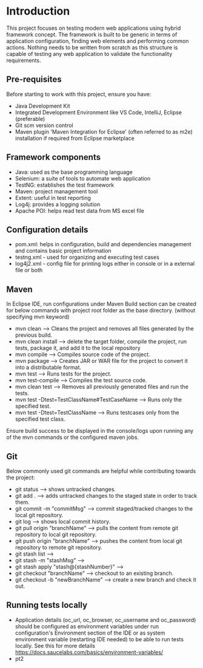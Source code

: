 
# Introduction

This project focuses on testing modern web applications using hybrid framework concept. The framework is built to be generic in terms of application configuration, finding web elements and performing common actions. Nothing needs to be written from scratch as this structure is capable of testing any web application to validate the functionality requirements.

## Pre-requisites
Before starting to work with this project, ensure you have:
 
 - Java Development Kit 
 - Integrated Development Environment like VS Code, IntelliJ, Eclipse (preferable)
 - Git scm version control
 - Maven plugin 'Maven Integration for Eclipse' (often referred to as m2e) installation if required from Eclipse marketplace

## Framework components

 - Java: used as the base programming language
 - Selenium: a suite of tools to automate web application
 - TestNG: establishes the test framework
 - Maven: project management tool 
 - Extent: useful in test reporting
 - Log4j: provides a logging solution
 - Apache POI: helps read test data from MS excel file

## Configuration details

 - pom.xml: helps in configuration, build and dependencies management and contains basic project information 
 - testng.xml - used for organizing and executing test cases
 - log4j2.xml - config file for printing logs either in console or in a external file or both

## Maven
In Eclipse IDE, run configurations under Maven Build section can be created for below commands with project root folder as the base directory. (without specifying mvn keyword)

 - mvn clean --> Cleans the project and removes all files generated by the previous build.
 - mvn clean install --> delete the target folder, compile the project, run tests, package it, and add it to the local repository
 - mvn compile --> Compiles source code of the project.
 - mvn package --> Creates JAR or WAR file for the project to convert it into a distributable format.
 - mvn test --> Runs tests for the project.
 - mvn test-compile --> Compiles the test source code.
 - mvn clean test --> Removes all previously generated files and run the tests.
 - mvn test -Dtest=TestClassName#TestCaseName --> Runs only the specified test.
 - mvn test -Dtest=TestClassName --> Runs testcases only from the specified test class.

Ensure build success to be displayed in the console/logs upon running any of the mvn commands or the configured maven jobs.

## Git
Below commonly used git commands are helpful while contributing towards the project:

 - git status --> shows untracked changes.
 - git add . --> adds untracked changes to the staged state in order to track them.
 - git commit -m "commitMsg" --> commit staged/tracked changes to the local git repository.
 - git log --> shows local commit history.
 - git pull origin "branchName" --> pulls the content from remote git repository to local git repository.
 - git push origin "branchName" --> pushes the content from local git repository to remote git repository.
 - git stash list --> 
 - git stash -m "stashMsg" -->
 - git stash apply "stash@{stashNumber}" --> 
 - git checkout "branchName" --> checkout to an existing branch.
 - git checkout -b "newBranchName" --> create a new branch and check it out.

## Running tests locally

 - Application details (oc_url, oc_browser, oc_username and oc_password) should be configured as environment variables under run configuration's Environment section of the IDE or as system environment variable (restarting IDE needed) to be able to run tests locally. See this for more details https://docs.saucelabs.com/basics/environment-variables/
 - pt2
